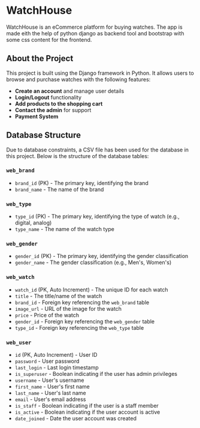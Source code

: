 # WatchHouse


WatchHouse is an eCommerce platform for buying watches. The app is made eith the help of python django as backend tool and bootstrap with some css content for the frontend.

## About the Project

This project is built using the Django framework in Python. It allows users to browse and purchase watches with the following features:

- **Create an account** and manage user details
- **Login/Logout** functionality
- **Add products to the shopping cart**
- **Contact the admin** for support
- **Payment System**

## Database Structure

Due to database constraints, a CSV file has been used for the database in this project. Below is the structure of the database tables:

### `web_brand`
- `brand_id` (PK) - The primary key, identifying the brand
- `brand_name` - The name of the brand

### `web_type`
- `type_id` (PK) - The primary key, identifying the type of watch (e.g., digital, analog)
- `type_name` - The name of the watch type

### `web_gender`
- `gender_id` (PK) - The primary key, identifying the gender classification
- `gender_name` - The gender classification (e.g., Men's, Women's)

### `web_watch`
- `watch_id` (PK, Auto Increment) - The unique ID for each watch
- `title` - The title/name of the watch
- `brand_id` - Foreign key referencing the `web_brand` table
- `image_url` - URL of the image for the watch
- `price` - Price of the watch
- `gender_id` - Foreign key referencing the `web_gender` table
- `type_id` - Foreign key referencing the `web_type` table

### `web_user`
- `id` (PK, Auto Increment) - User ID
- `password` - User password
- `last_login` - Last login timestamp
- `is_superuser` - Boolean indicating if the user has admin privileges
- `username` - User's username
- `first_name` - User's first name
- `last_name` - User's last name
- `email` - User's email address
- `is_staff` - Boolean indicating if the user is a staff member
- `is_active` - Boolean indicating if the user account is active
- `date_joined` - Date the user account was created

